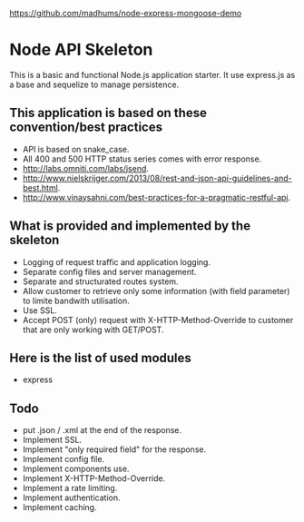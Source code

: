 https://github.com/madhums/node-express-mongoose-demo

Node API Skeleton
=================

This is a basic and functional Node.js application starter.
It use express.js as a base and sequelize to manage persistence.

This application is based on these convention/best practices
------------------------------------------------------------
* API is based on snake_case.
* All 400 and 500 HTTP status series comes with error response.
* http://labs.omniti.com/labs/jsend.
* http://www.nielskrijger.com/2013/08/rest-and-json-api-guidelines-and-best.html.
* http://www.vinaysahni.com/best-practices-for-a-pragmatic-restful-api.

What is provided and implemented by the skeleton
------------------------------------------------
* Logging of request traffic and application logging.
* Separate config files and server management.
* Separate and structurated routes system.
* Allow customer to retrieve only some information (with field parameter) to limite bandwith utilisation.
* Use SSL.
* Accept POST (only) request with X-HTTP-Method-Override to customer that are only working with GET/POST.

Here is the list of used modules
--------------------------------
* express

Todo
---------------------------------------
* put .json / .xml at the end of the response.
* Implement SSL.
* Implement "only required field" for the response.
* Implement config file.
* Implement components use.
* Implement X-HTTP-Method-Override.
* Implement a rate limiting.
* Implement authentication.
* Implement caching.
